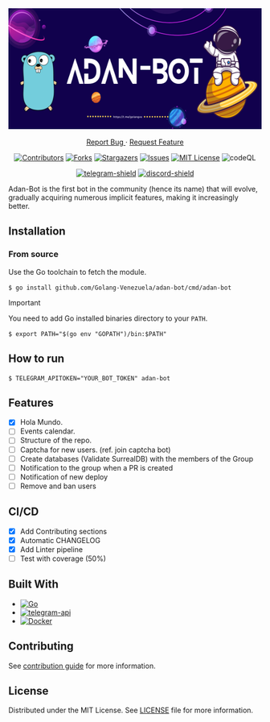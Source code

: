 <div align="center">
<picture>
  <source media="(prefers-color-scheme: dark)" srcset="doc/Adan-bot.png" height="240">
  <img src="doc/Adan-bot.png" height="240">
</picture>

<br/>

<p>
<a href="https://github.com/Golang-Venezuela/adan-bot/issues/new?assignees=&labels=bug+P%3F&projects=&template=bug-report.md&title=">
  Report Bug
</a>
·
<a href="https://github.com/Golang-Venezuela/adan-bot/issues/new?assignees=&labels=&projects=&template=feature-request.md&title=">
  Request Feature
</a>
</p>

[![Contributors][contributors-shield]][contributors-url]
[![Forks][forks-shield]][forks-url]
[![Stargazers][stars-shield]][stars-url]
[![Issues][issues-shield]][issues-url]
[![MIT License][license-shield]][license-url]
![codeQL][codeQL-shield]

[contributors-shield]: https://img.shields.io/github/contributors/Golang-Venezuela/adan-bot.svg?style=flat&logo=github
[contributors-url]: https://github.com/Golang-Venezuela/adan-bot/graphs/contributors
[forks-shield]: https://img.shields.io/github/forks/Golang-Venezuela/adan-bot.svg?style=flat&logo=github
[forks-url]: https://github.com/Golang-Venezuela/adan-bot/network
[stars-shield]: https://img.shields.io/github/stars/Golang-Venezuela/adan-bot.svg?style=flat&logo=github
[stars-url]: https://github.com/Golang-Venezuela/adan-bot/stargazers
[issues-shield]: https://img.shields.io/github/issues/Golang-Venezuela/adan-bot.svg?style=flat&logo=github
[issues-url]: https://github.com/Golang-Venezuela/adan-bot/issues
[license-shield]: https://img.shields.io/github/license/Golang-Venezuela/adan-bot?svghttps://go.dev/
[license-url]: https://github.com/Golang-Venezuela/adan-bot/blob/main/LICENSE

[![telegram-shield][telegram-shield]][telegram-url]
[![discord-shield][discord-shield]][discord-group-url]

[telegram-shield]: https://img.shields.io/badge/Chat_On-Telegram-017cb7?style=flat&logo=Telegram&logoColor=white
[telegram-url]: https://t.me/golangve
[discord-shield]: https://img.shields.io/discord/1160309089792954508
[discord-group-url]: https://discord.com/channels/1160309089792954508/1160309090250149958
</div>

Adan-Bot is the first bot in the community (hence its name) that will evolve, gradually acquiring numerous implicit features, making it increasingly better.

## Installation 

### From source

Use the Go toolchain to fetch the module.

```shell-session
$ go install github.com/Golang-Venezuela/adan-bot/cmd/adan-bot
```

> [!IMPORTANT]
> You need to add Go installed binaries directory to your `PATH`.

```shell-session
$ export PATH="$(go env "GOPATH")/bin:$PATH"
```

## How to run 

```shell-session
$ TELEGRAM_APITOKEN="YOUR_BOT_TOKEN" adan-bot
```

## Features

- [x] Hola Mundo.
- [ ] Events calendar.
- [ ] Structure of the repo.
- [ ] Captcha for new users. (ref. join captcha bot)
- [ ] Create databases (Validate SurrealDB) with the members of the Group
- [ ] Notification to the group when a PR is created
- [ ] Notification of new deploy 
- [ ] Remove and ban users

## CI/CD 

- [x] Add Contributing sections 
- [x] Automatic CHANGELOG 
- [x] Add Linter pipeline
- [ ] Test with coverage (50%)

## Built With

- [![Go][Go]][Go-url]
- [![telegram-api][telegram-api]][telegram-api-url]
- [![Docker][Docker-shield]][Docker-url]

[Go]: https://img.shields.io/badge/Go-3498DB?style=flat&logo=Go&logoColor=white
[Go-url]: https://go.dev/
[telegram-api]: https://img.shields.io/badge/telegram-api-017cb7?style=flat&logo=telegram&logoColor=white
[telegram-api-url]: https://core.telegram.org/bots/api
[codeQL-shield]: https://github.com/ossf/scorecard/workflows/CodeQL/badge.svg?branch=main
[Docker-shield]: https://img.shields.io/badge/docker-003f8c?style=flat&logo=docker&logoColor=white
[Docker-url]: https://www.docker.com/

## Contributing

See [contribution guide](CONTRIBUTING.md) for more information.

## License

Distributed under the MIT License. See [LICENSE](LICENSE) file for more
information.
